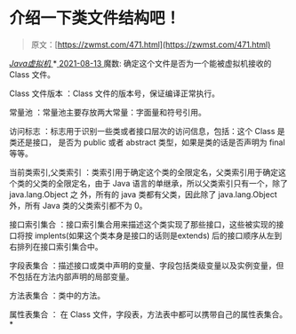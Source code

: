 <!--yml
category: 未分类
date: 0001-01-01 00:00:00
-->

# 介绍一下类文件结构吧！

> 原文：[https://zwmst.com/471.html](https://zwmst.com/471.html)

   [ *Java虚拟机* ](https://zwmst.com/java%e8%99%9a%e6%8b%9f%e6%9c%ba)*[ <time datetime="2021-08-14T06:51:51+08:00"> 2021-08-13 </time> ](https://zwmst.com/471.html)  魔数: 确定这个文件是否为一个能被虚拟机接收的 Class 文件。

Class 文件版本 ：Class 文件的版本号，保证编译正常执行。

常量池 ：常量池主要存放两大常量：字面量和符号引用。

访问标志 ：标志用于识别一些类或者接口层次的访问信息，包括：这个 Class 是类还是接口， 是否为 public 或者 abstract 类型，如果是类的话是否声明为 final 等等。

当前类索引,父类索引 ：类索引用于确定这个类的全限定名，父类索引用于确定这个类的父类的全限定名，由于 Java 语言的单继承，所以父类索引只有一个，除了 java.lang.Object 之 外，所有的 java 类都有父类，因此除了 java.lang.Object 外，所有 Java 类的父类索引都不为 0。

接口索引集合 ：接口索引集合用来描述这个类实现了那些接口，这些被实现的接口将按 implents(如果这个类本身是接口的话则是extends) 后的接口顺序从左到右排列在接口索引集合中。

字段表集合 ：描述接口或类中声明的变量、字段包括类级变量以及实例变量，但不包括在方法内部声明的局部变量。

方法表集合 ：类中的方法。

属性表集合 ： 在 Class 文件，字段表，方法表中都可以携带自己的属性表集合。*